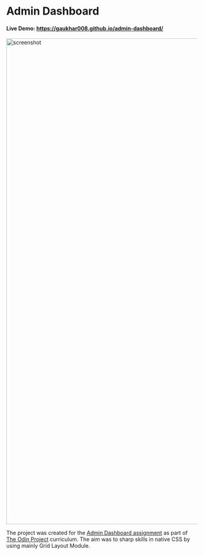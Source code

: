 # Admin Dashboard
#### Live Demo: https://gaukhar008.github.io/admin-dashboard/
<img width="1280" alt="screenshot" src="https://user-images.githubusercontent.com/91333462/181923427-2d0e953a-a164-411d-b2e3-6c328ed7c3aa.png">

The project was created for the [Admin Dashboard assignment](https://www.theodinproject.com/paths/full-stack-javascript/courses/intermediate-html-and-css/lessons/admin-dashboard) as part of [The Odin Project](https://www.theodinproject.com) curriculum. The aim was to sharp skills in native CSS by using mainly Grid Layout Module. 



